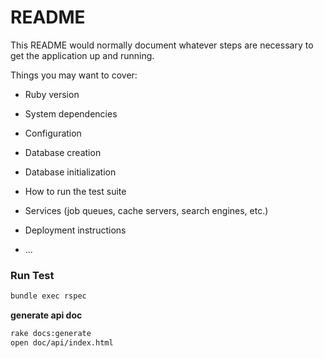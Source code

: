 # README

This README would normally document whatever steps are necessary to get the
application up and running.

Things you may want to cover:

* Ruby version

* System dependencies

* Configuration

* Database creation

* Database initialization

* How to run the test suite

* Services (job queues, cache servers, search engines, etc.)

* Deployment instructions

* ...


### Run Test

```bash
bundle exec rspec
```

**generate api doc**

```bash
rake docs:generate
open doc/api/index.html
```